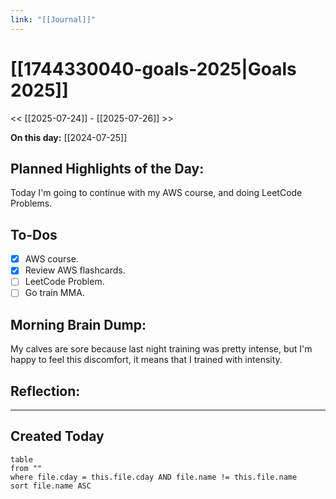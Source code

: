 ```yaml
---
link: "[[Journal]]"
---
```

# [[1744330040-goals-2025|Goals 2025]]
<< [[2025-07-24]] - [[2025-07-26]] >>

**On this day:** [[2024-07-25]]
## Planned Highlights of the Day:
Today I'm going to continue with my AWS course, and doing LeetCode Problems.

## To-Dos
- [x] AWS course.
- [x] Review AWS flashcards.
- [ ] LeetCode Problem.
- [ ] Go train MMA.

## Morning Brain Dump:
My calves are sore because last night training was pretty intense, but I'm happy to feel this discomfort, it means that I trained with intensity.

## Reflection:


---
## Created Today
```dataview
table
from ""
where file.cday = this.file.cday AND file.name != this.file.name
sort file.name ASC
```

